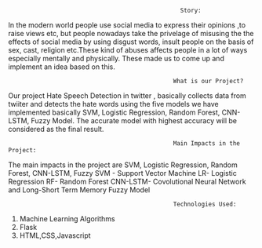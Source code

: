                                                      Story:
In the modern world people use social media to express their opinions ,to raise views  etc, but people nowadays take the privelage of misusing the 
the effects of social media by  using disgust words, insult people on the basis of sex, cast, religion etc.These kind of abuses affects people in a lot of ways especially mentally
and physically. These made us to come up and implement an idea based on this.

                                                   What is our Project?
Our project Hate Speech Detection in twitter , basically collects data from twiiter and detects the hate words using the five models we have implemented basically SVM, 
Logistic Regression, Random Forest, CNN-LSTM, Fuzzy Model. The accurate model with highest accuracy will be considered as the final result.

                                                   Main Impacts in the Project:
The main impacts in the project are SVM, Logistic Regression, Random Forest, CNN-LSTM, Fuzzy
SVM - Support Vector Machine
LR- Logistic Regression
RF- Random Forest
CNN-LSTM- Covolutional Neural Network and Long-Short Term Memory
Fuzzy Model

                                                   Technologies Used:
1) Machine Learning Algorithms
2) Flask
3) HTML,CSS,Javascript



